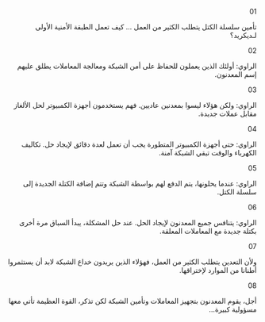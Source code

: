 <div dir="rtl">

01

تأمين سلسلة الكتل يتطلب الكثير من العمل ... كيف تعمل الطبقة الأمنية الأولى لـديكريد؟

02

الراوي: أولئك الذين يعملون للحفاظ على أمن الشبكة ومعالجة المعاملات يطلق عليهم إسم المعدنون.

03

الراوي: ولكن هؤلاء ليسوا بمعدنين عاديين. فهم يستخدمون أجهزة الكمبيوتر لحل الألغاز مقابل عملات جديدة.

04

الراوي: حتى أجهزة الكمبيوتر المتطورة يجب أن تعمل لعدة دقائق لإيجاد حل. تكاليف الكهرباء والوقت تبقي الشبكة آمنة.

05

الراوي: عندما يحلونها، يتم الدفع لهم بواسطة الشبكة وتتم إضافة الكتلة الجديدة إلى سلسلة الكتل.

06

الراوي: يتنافس جميع المعدنون لإيجاد الحل. عند حل المشكلة، يبدأ السباق مرة أخرى بكتلة جديدة مع المعاملات المعلقة.

07

ولأن التعدين يتطلب الكثير من العمل، فهؤلاء الذين يريدون خداع الشبكة لابد أن يستثمروا أطنانا من الموارد لإختراقها.

08

أجل، يقوم المعدنون بتجهيز المعاملات وتأمين الشبكة لكن تذكر، القوة العظيمة تأتي معها مسؤولية كبيرة…

</div>
